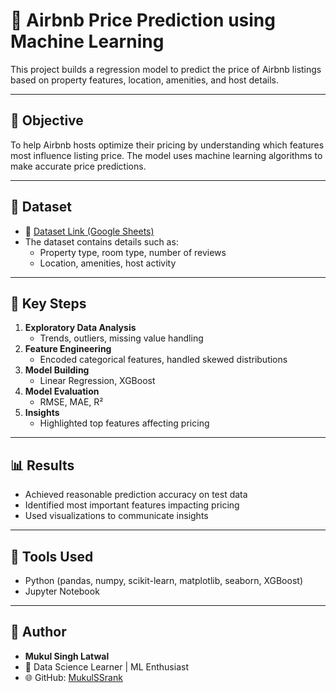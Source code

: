 # 🏡 Airbnb Price Prediction using Machine Learning

This project builds a regression model to predict the price of Airbnb listings based on property features, location, amenities, and host details.

---

## 📌 Objective

To help Airbnb hosts optimize their pricing by understanding which features most influence listing price. The model uses machine learning algorithms to make accurate price predictions.

---

## 📁 Dataset

- 📎 [Dataset Link (Google Sheets)](https://docs.google.com/spreadsheets/d/1N7P0euUjfjB8XXdTBQeicjGjxAOm18wvCRLaQC92a8g/edit?usp=sharing)
- The dataset contains details such as:
  - Property type, room type, number of reviews
  - Location, amenities, host activity

---

## 🧠 Key Steps

1. **Exploratory Data Analysis**
   - Trends, outliers, missing value handling
2. **Feature Engineering**
   - Encoded categorical features, handled skewed distributions
3. **Model Building**
   - Linear Regression, XGBoost
4. **Model Evaluation**
   - RMSE, MAE, R²
5. **Insights**
   - Highlighted top features affecting pricing

---

## 📊 Results

- Achieved reasonable prediction accuracy on test data
- Identified most important features impacting pricing
- Used visualizations to communicate insights

---

## 🔧 Tools Used

- Python (pandas, numpy, scikit-learn, matplotlib, seaborn, XGBoost)
- Jupyter Notebook

---

## 👤 Author

- **Mukul Singh Latwal**
- 💼 Data Science Learner | ML Enthusiast
- 🌐 GitHub: [MukulSSrank](https://github.com/MukulSSrank)
